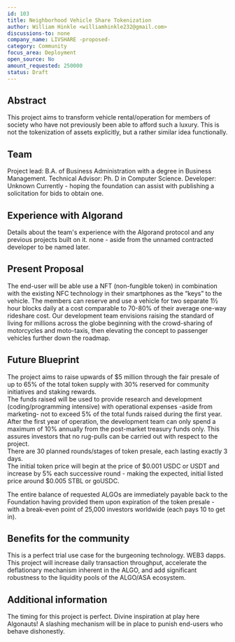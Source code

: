 ```yaml
---
id: 103
title: Neighborhood Vehicle Share Tokenization
author: William Hinkle <williamhinkle232@gmail.com>
discussions-to: none
company_name: LIVSHARE -proposed-
category: Community
focus_area: Deployment
open_source: No
amount_requested: 250000
status: Draft
---
```


## Abstract
This project aims to transform vehicle rental/operation for members of society who have not previously been able to afford such a luxury. This is not the tokenization of assets explicitly, but a rather similar idea functionally. 

## Team
Project lead: B.A. of Business Administration with a degree in Business Management.  Technical Advisor: Ph. D in Computer Science.  Developer: Unknown Currently - hoping the foundation can assist with publishing a solicitation for bids to obtain one.  

## Experience with Algorand
Details about the team's experience with the Algorand protocol and any previous projects built on it.
none - aside from the unnamed contracted developer to be named later. 

## Present Proposal
The end-user will be able use a NFT (non-fungible token) in combination with the existing NFC technology in their smartphones as the “keys” to the vehicle. 
The members can reserve and use a vehicle for two separate 1½ hour blocks daily at a cost comparable to 70-80% of their average one-way rideshare cost. 
Our development team envisions raising the standard of living for millions across the globe beginning with the crowd-sharing of motorcycles and moto-taxis, then elevating the concept to passenger vehicles further down the roadmap. 

## Future Blueprint
The project aims to raise upwards of $5 million through the fair presale of up to 65% of the total token supply with 30% reserved for community initiatives and staking rewards.  
The funds raised will be used to provide research and development (coding/programming intensive) with operational expenses -aside from marketing- not to exceed 5% of the total funds raised during the first year.  
After the first year of operation, the development team can only spend a maximum of 10% annually from the post-market treasury funds only. 
This assures investors that no rug-pulls can be carried out with respect to the project.  
There are 30 planned rounds/stages of token presale, each lasting exactly 3 days.  
The initial token price will begin at the price of $0.001 USDC or USDT and increase by 5% each successive round - making the expected, initial listed price around $0.005 STBL or goUSDC. 

The entire balance of requested ALGOs are immediately payable back to the Foundation having provided them upon expiration of the token presale - with a break-even point of 25,000 investors worldwide (each pays 10 to get in).

## Benefits for the community
This is a perfect trial use case for the burgeoning technology. WEB3 dapps. This project will increase daily transaction throughput, accelerate the deflationary mechanism inherent in the ALGO, and add significant robustness to the liquidity pools of the ALGO/ASA ecosystem.

## Additional information
The timing for this project is perfect. Divine inspiration at play here Algonauts! A slashing mechanism will be in place to punish end-users who behave dishonestly.
